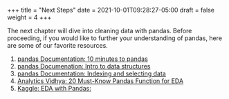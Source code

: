 +++
title = "Next Steps"
date = 2021-10-01T09:28:27-05:00
draft = false
weight = 4
+++

The next chapter will dive into cleaning data with pandas. Before proceeding, if you would like to further your understanding of pandas, here are some of our favorite resources.

1. [pandas Documentation: 10 minutes to pandas](https://pandas.pydata.org/pandas-docs/stable/user_guide/10min.html)
1. [pandas Documenation: Intro to data structures](https://pandas.pydata.org/pandas-docs/stable/user_guide/dsintro.html)
1. [pandas Documentation: Indexing and selecting data](https://pandas.pydata.org/pandas-docs/stable/user_guide/indexing.html)
1. [Analytics Vidhya: 20 Must-Know Pandas Function for EDA](https://www.analyticsvidhya.com/blog/2021/04/20-must-known-pandas-function-for-exploratory-data-analysis-eda/)
1. [Kaggle: EDA with Pandas:](https://www.kaggle.com/code/kashnitsky/topic-1-exploratory-data-analysis-with-pandas)